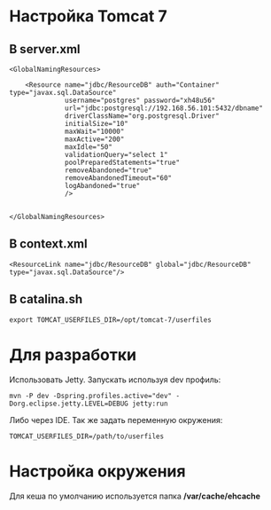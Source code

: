 # Настройка Tomcat 7

## В server.xml

```
<GlobalNamingResources>

    <Resource name="jdbc/ResourceDB" auth="Container" type="javax.sql.DataSource"
              username="postgres" password="xh48u56"
              url="jdbc:postgresql://192.168.56.101:5432/dbname"
              driverClassName="org.postgresql.Driver"
              initialSize="10" 
              maxWait="10000"
              maxActive="200" 
              maxIdle="50"
              validationQuery="select 1"
              poolPreparedStatements="true"
              removeAbandoned="true"
              removeAbandonedTimeout="60"
              logAbandoned="true"
              />


</GlobalNamingResources>
```

## В context.xml

```
<ResourceLink name="jdbc/ResourceDB" global="jdbc/ResourceDB" type="javax.sql.DataSource"/>
```

## В catalina.sh

```
export TOMCAT_USERFILES_DIR=/opt/tomcat-7/userfiles
```

# Для разработки

Использовать Jetty. Запускать используя dev профиль:

```
mvn -P dev -Dspring.profiles.active="dev" -Dorg.eclipse.jetty.LEVEL=DEBUG jetty:run
```

Либо через IDE. Так же задать переменную окружения:

```
TOMCAT_USERFILES_DIR=/path/to/userfiles
```

# Настройка окружения

Для кеша по умолчанию используется папка **/var/cache/ehcache**